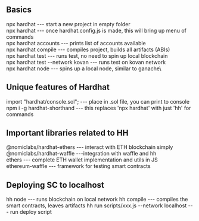 ## Basics

npx hardhat --- start a new project in empty folder\
npx hardhat --- once hardhat.config.js is made, this will bring up menu of commands\
npx hardhat accounts --- prints list of accounts available\
npx hardhat compile --- compiles project, builds all artifacts (ABIs)\
npx hardhat test --- runs test, no need to spin up local blockchain\
npx hardhat test --network kovan --- runs test on kovan network\
npx hardhat node --- spins up a local node, similar to ganache\


## Unique features of Hardhat 

import "hardhat/console.sol"; --- place in .sol file, you can print to console\
npm i -g hardhat-shorthand --- this replaces 'npx hardhat' with just 'hh' for commands

## Important libraries related to HH
@nomiclabs/hardhat-ethers --- interact with ETH blockchain simply\
@nomiclabs/hardhat-waffle ---integration with waffle and hh\
ethers --- complete ETH wallet implementation and utils in JS\
ethereum-waffle --- framework for testing smart contracts

## Deploying SC to localhost
hh node --- runs blockchain on local network
hh compile --- compiles the smart contracts, leaves artifacts
hh run scripts/xxx.js --network localhost --- run deploy script
